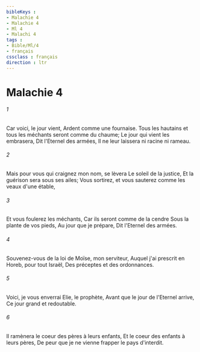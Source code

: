 ```yaml
---
bibleKeys : 
- Malachie 4
- Malachie 4
- Ml 4
- Malachi 4
tags : 
- Bible/Ml/4
- français
cssclass : français
direction : ltr
---
```


# Malachie 4

###### 1
Car voici, le jour vient, Ardent comme une fournaise. Tous les hautains et tous les méchants seront comme du chaume; Le jour qui vient les embrasera, Dit l'Eternel des armées, Il ne leur laissera ni racine ni rameau.
###### 2
Mais pour vous qui craignez mon nom, se lèvera Le soleil de la justice, Et la guérison sera sous ses ailes; Vous sortirez, et vous sauterez comme les veaux d'une étable,
###### 3
Et vous foulerez les méchants, Car ils seront comme de la cendre Sous la plante de vos pieds, Au jour que je prépare, Dit l'Eternel des armées.
###### 4
Souvenez-vous de la loi de Moïse, mon serviteur, Auquel j'ai prescrit en Horeb, pour tout Israël, Des préceptes et des ordonnances.
###### 5
Voici, je vous enverrai Elie, le prophète, Avant que le jour de l'Eternel arrive, Ce jour grand et redoutable.
###### 6
Il ramènera le coeur des pères à leurs enfants, Et le coeur des enfants à leurs pères, De peur que je ne vienne frapper le pays d'interdit.
